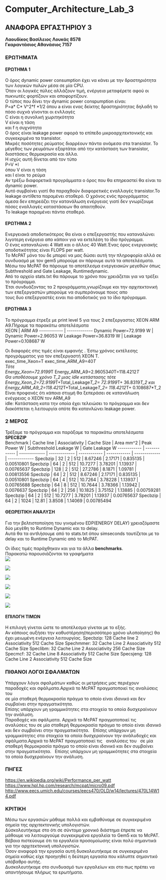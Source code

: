 # Computer_Architecture_Lab_3




## ΑΝΑΦΟΡΑ ΕΡΓΑΣΤΗΡΙΟΥ 3

__Λαουδίκος Βασίλειος Λουκάς 8578__  
__Γκαραντάσιος Αθανάσιος 7157__
### ΕΡΩΤΗΜΑΤΑ  
#### ΕΡΩΤΗΜΑ 1
  
  Ο όρος dynamic power consumption έχει να κάνει με την δραστηριότητα των λογικών πυλών μέσα σε μία CPU.  
  Όταν οι λογικές πύλες αλλάζουν τιμή, ενέργεια μεταφέρετε αφού οι πυκνωτές φορτίζουν και αποφορτίζουν.  
  Ο τύπος που δίνει την dynamic power conspumption είναι:  
  P=a* C* V^2*f *1/2 
  όπου a είναι ενας δείκτης δραστηριότητας δηλαδή το πόσο συχνά γίνονται οι ενλλαγές  
  C είναι η συνολική χωριτηκότητα  
  V είναι η τάση  
  και f η συχνότητα  
  Ο όρος είναι leakage power αφορά το επίπεδο μικροαρχιτεκτονικής και συγκεκριμένα τα transistor.  
  Μικρές ποσότητες ρεύματος διαρρέουν πάντα ανάμεσα στα transistor.
  Το μέγεθος των ρευμάτων εξαρτάται από την κατάσταση των transistor, διαστάσεις θερμοκρασία και άλλα.  
  Η ισχύς αυτή δίνεται από τον τύπο  
  P=V *I  
  όπου V είναι η τάση  
  και I είναι το ρεύμα  
  Αν τρέξω διαφορετικά προγράμματα ο όρος που θα επηρεαστεί θα είναι το dynamic power.  
  Αυτό συμβαίνει γιατί θα παραχθούν διαφορετικές εναλλαγές transistor.Το leakage αντίθετα παραμένει σταθερό.
  Ο χρόνος ενός προγράμματος άμεσα δεν επηρεάζει την κατανάλωση ενέργειας γιατί δεν γνωρίζουμε πόσες εναλλαγές καταστάσεων θα απαιτηθούν.  
  Το leakage παραμένει πάντα σταθερό.
  #### ΕΡΩΤΗΜΑ 2
  Ενεργειακά αποδοτικότερος θα είναι ο επεξεργαστής που καταναλώνει λιγοτερη ενέργεια απο κάποιν για να εκτελέση το ίδιο πρόγραμμα.  
  Ο ένας καταναλώνει 4 Watt και ο άλλος 40 Watt.Ένας όρος ενεργειακής αποδοτικότητας είναι FLOPS per watt.  
  Το McPAT μόνο του δε μπορεί να μας δώσει αυτή την πληροφορία αλλά σε συνδυασμό με τον gem5 μπορούμε αν πάρουμε αυτά τα αποτελέσματα.  
  Μέσω του McPAT θα πάρουμε το αποτέλεσμα ενεργειακών μεγεθών όπως  Subthreshold and Gate Leakage, Runtimedynamic.  
  Από το αρχείο stats.txt θα πάρουμε το χρόνο που χρειάζεται για να τρέξει το πρόγραμμα.  
  Έτσι συνδυάζοντας τα 2 προγράμματα,γνωρίζουμε και την αρχιτεκτονική των επεξεργαστών μπορούμε να συμπεράνουμε ποιος απο  
  τους δυο επεξεργαστές ειναι πιο αποδοτικός για το ίδιο πρόγραμμα. 
  
  #### ΕΡΩΤΗΜΑ 3
    
   Το πρόγραμμα έτρεξε με print level 5 για τους 2 επεξεργαστες XEON ARM A9.Πήραμε τα παρακάτω αποτελέσματα  
   ΧEON | ARM A9
------------ | -------------
Dynamic Power=72.9199 W | Dynamic Power=2.96053 W
Leakage Power=36.8319 W | Leakage Power=0.108687 W
  
  Οι διαφορές στις τιμές είναι εμφανής . Έστω χρόνος εκτέλεσης προγράμματος για τον επεξεργαστή  XEON T.  
  exec_time_Xeon=T exec_time_ARM_A9=40*T  
  Τότε  
  Energy_Xeon=72.9199*T Energy_ARM_A9=2.96053*40*T=118.4212*T   
  Θα υποθέσουμε χρόνο T_2 μιας idle κατάστασης τότε  
  Energy_Xeon_2=72.9199*T+Total_Leakage*T_2= 72.9199*T+ 36.8319*T_2 και  
  Energy_ARM_A9_2=118.4212*T+Total_Leakage*T_2= 118.4212*T+ 0.108687*T_2  
  Είναι προφανές ότι κάποια στιγμή θα ξεπεράσει σε κατανάλωση ενέγρειας ο XEON τον ARM_A9   
  idle: Κατάσταση κατα την οποία έχει τελειώσει το πρόγραμμα και δεν διακόπτεται η λειτουργία οπότε θα κατανλώνει leakage power.
  ### 2 ΜΕΡΟΣ  
  Τρέξαμε το πρόγραμμα και παράξαμε τα παρακάτω αποτελέσματα  
  __SPECBZIP__  
Benchmark | Cache line  | Associativity | Cache Size | Area mm^2 | Peak Power W | Subthreshold Leakage W | Gate Leakage W
------------ | ------------ | ------------- | ------------- | ------------ | ------------ | ------------- | -------------
Specbzip | 32 | 2 | 512 | 8.67246  | 2.17171 | 0.835135 | 0.00510801 
Specbzip  | 64 | 2 | 512 | 10.7277 | 3.78201 | 1.13937 | 0.00765637 
Specbzip | 128 | 2 | 512 | 27.2786 | 8.1871 | 1.09781 | 0.00813556 
Specbzip | 64 | 2 | 512 | 8.67246  | 2.17171 | 0.835135 | 0.00510801 
Specbzip  | 64 | 4 | 512 | 10.7264 | 3.78228 | 1.13937 | 0.00765688 
Specbzip | 64 | 8 | 512 | 10.7644 | 3.78366 | 1.13942 | 0.0076637 
Specbzip | 64 | 2 | 256 | 10.1825  | 3.75152 | 1.13885 | 0.00759281 
Specbzip  | 64 | 2 | 512 | 10.7277 | 3.78201 | 1.13937 | 0.00765637 
Specbzip | 64 | 2 | 1024 | 12.81 | 3.8508 | 1.14069 | 0.00785494 
  #### ΘΕΩΡΕΙΤΙΚΗ ΑΝΑΛΥΣΗ
  Για την βελτιστοποίηση του γινομένου EDP(ENERGY DELAY) χρειαζόμαστε δύο μεγέθη το Runtime Dynamic και το delay.  
  Αυτά θα τα αντλήσουμε από το stats.txt όπου simseconds ταυτίζεται με το delay και το Runtime Dynamic από το McPAT.
  
 Οι ίδιες τιμές παράχθηκαν και για τα άλλα __benchmarks__.  
 Παρακατώ παρουσιάζονται τα γραφήματα  
 ![](https://github.com/Billaud/Computer_Architecture_Lab_3/blob/main/plots/area_cache_line.jpg)  
   
 ![](https://github.com/Billaud/Computer_Architecture_Lab_3/blob/main/plots/peak_power_cache_line.png)
   
 ![](https://github.com/Billaud/Computer_Architecture_Lab_3/blob/main/plots/area_as.png)
   
 ![](https://github.com/Billaud/Computer_Architecture_Lab_3/blob/main/plots/peak_power_as.png)
   
 ![](https://github.com/Billaud/Computer_Architecture_Lab_3/blob/main/plots/area_cache_size.png)
   
 ![](https://github.com/Billaud/Computer_Architecture_Lab_3/blob/main/plots/peak_power_cache_size.png)  
 #### ΕΠΙΛΟΓΗ ΤΙΜΩΝ
 Η επιλογή γίνεται ώστε το αποτέλεσμα γίνεται με το εξής.  
 Αν κάποιος αυξήσει την καθυστέρηση(περισσότερο χρόνο υλοποίησης) θα έχει μειωμένη ενέργεια λειτουργίας.
 Specbzip:  128 Cache line 2 Associativity 512 Cache Size
 Spechmmer: 32 Cache Line 2 Associativity 512 Cache Size
 Speclibm:  32 Cache Line 2 Associativity 256 Cache Size
 Specmcf: 32 Cache Line 8 Associativity 512 Cache Size
 Specsjeng: 128 Cache Line 2 Associativity 512 Cache Size
 ### ΠΙΘΑΝΟΙ ΛΟΓΟΙ ΣΦΑΛΜΑΤΩΝ
 Υπάρχουν λόγοι σφαλμάτων καθώς οι μετρήσεις μας περιέχουν παραδοχές και σφάλματα.Αρχικά το McPAT πραγματοποιεί τις  αναλύσεις του  
 σε μία σταθερή θερμοκρασία πράγμα το οποίο είναι ιδανικό και δεν συμβαίνει στην πραγματικότητα.  
 Επίσης υπάρχουν μη γραμμικότητες στα στοιχεία τα οποία δυσχεραίνουν την ανάλυση.  
 Παραδοχές και σφάλματα.
 Αρχικά το McPAT πραγματοποιεί τις   αναλύσεις του σε μία σταθερή θερμοκρασία πράγμα το οποίο είναι ιδανικό και δεν συμβαίνει στην πραγματικότητα.  
 Επίσης υπάρχουν μη γραμμικότητες στα στοιχεία τα οποία δυσχεραίνουν την ανάλυδοχές και σφάλματα.Αρχικά το McPAT πραγματοποιεί τις   αναλύσεις του  
 σε μία σταθερή θερμοκρασία πράγμα το οποίο είναι ιδανικό και δεν συμβαίνει στην πραγματικότητα.  
 Επίσης υπάρχουν μη γραμμικότητες στα στοιχεία τα οποία δυσχεραίνουν την ανάλυση.
 ### ΠΗΓΕΣ
 https://en.wikipedia.org/wiki/Performance_per_watt  
 https://www.hpl.hp.com/research/mcpat/micro09.pdf  
 http://www.eecs.umich.edu/courses/eecs470/OLD/w14/lectures/470L14W14.pdf
 ### ΚΡΙΤΙΚΗ
 Μέσω των εργασιών μάθαμε πολλά και εμβαθύναμε σε συγκεκριμένα σημεία της αρχιτεκτονικής υπολογιστών.  
 Δύσκολευτήκαμε στο ότι σε σύντομο χρονικό διάστημα έπρεπε να μάθουμε να λειτουργούμε συγκεκριμένα εργαλεία το Gem5 και το McPAT.  
 Βέβαια πιστεύουμε ότι τα εργαλεία προσομοίωσης είναι πολύ σημαντικά για την αρχιτεκτονική υπολογιστών.  
 Όσον αναφορά την εργασία αυτή δυσκολευτήκαμε σε συγκεκριμένα σημεία καθώς είχε προηγηθεί η δεύτερη εργασία που κάλυπτε σημαντικό υπόβαθρο αυτής.  
 Δυσκολευτήκαμε στο συνδυασμό των εργαλείων και στο πως πρέπει να απαντήσουμε πλήρως τα ερωτήματα.  

